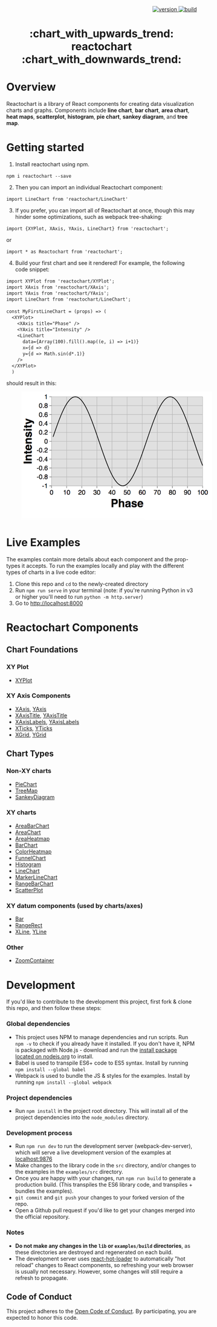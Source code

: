 <p align="right">
    <a href="https://npmjs.org/package/reactochart">
    <img src="https://img.shields.io/npm/v/reactochart.svg?style=flat-square" alt="version" />
  </a>
  <a href="https://travis-ci.org/spotify/reactochart">
    <img src="https://travis-ci.org/spotify/reactochart.svg?branch=master" alt="build" />
  </a>
</p>

<h1 align="center"> :chart_with_upwards_trend:  reactochart :chart_with_downwards_trend:</h1>

# Overview

Reactochart is a library of React components for creating data visualization charts and graphs. Components include **line chart**, **bar chart**, **area chart**, **heat maps**, **scatterplot**, **histogram**, **pie chart**, **sankey diagram**, and **tree map**.

# Getting started

1. Install reactochart using npm.

  ```
  npm i reactochart --save
  ```

2. Then you can import an individual Reactochart component:
 ```
 import LineChart from 'reactochart/LineChart'
 ```

3. If you prefer, you can import all of Reactochart at once, though this may hinder some optimizations, such as webpack tree-shaking:
  ```
  import {XYPlot, XAxis, YAxis, LineChart} from 'reactochart';
  ```
or
  ```
  import * as Reactochart from 'reactochart';
  ```
4. Build your first chart and see it rendered! For example, the following code snippet:
  ```
  import XYPlot from 'reactochart/XYPlot';
  import XAxis from 'reactochart/XAxis';
  import YAxis from 'reactochart/YAxis';
  import LineChart from 'reactochart/LineChart';

  const MyFirstLineChart = (props) => (
    <XYPlot>
      <XAxis title="Phase" />
      <YAxis title="Intensity" />
      <LineChart
        data={Array(100).fill().map((e, i) => i+1)}
        x={d => d}
        y={d => Math.sin(d*.1)}
      />
    </XYPlot>
    )
  ```

should result in this:

<img src="./docs/assets/MyFirstLineChart.png" style='margin-left:40px'/>



# Live Examples

The examples contain more details about each component and the prop-types it accepts. To run the examples locally and play with the different types of charts in a live code editor:

1.  Clone this repo and `cd` to the newly-created directory
2.  Run `npm run serve` in your terminal (note: if you're running Python in v3 or higher you'll need to run `python -m http.server`)
3.  Go to [http://localhost:8000](http://localhost:8000)

# Reactochart Components
## Chart Foundations

### XY Plot
  * [XYPlot](http://spotify.github.io/reactochart/docs/build/#/xy-plot)

### XY Axis Components

* [XAxis](http://spotify.github.io/reactochart/docs/build/#/x-axis), [YAxis](http://spotify.github.io/reactochart/docs/build/#/y-axis)
* [XAxisTitle](http://spotify.github.io/reactochart/docs/build/#/x-axis-title), [YAxisTitle](http://spotify.github.io/reactochart/docs/build/#/y-axis-title)
* [XAxisLabels](http://spotify.github.io/reactochart/docs/build/#/x-axis-labels), [YAxisLabels](http://spotify.github.io/reactochart/docs/build/#/y-axis-labels)
* [XTicks](http://spotify.github.io/reactochart/docs/build/#/x-ticks), [YTicks](http://spotify.github.io/reactochart/docs/build/#/y-ticks)
* [XGrid](http://spotify.github.io/reactochart/docs/build/#/x-grid), [YGrid](http://spotify.github.io/reactochart/docs/build/#/y-grid)

## Chart Types
### Non-XY charts

* [PieChart](http://spotify.github.io/reactochart/docs/build/#/pie-chart)
* [TreeMap](http://spotify.github.io/reactochart/docs/build/#/tree-map)
* [SankeyDiagram](http://spotify.github.io/reactochart/docs/build/#/sankey)

### XY charts

* [AreaBarChart](http://spotify.github.io/reactochart/docs/build/#/area-bar-chart)
* [AreaChart](http://spotify.github.io/reactochart/docs/build/#/area-chart)
* [AreaHeatmap](http://spotify.github.io/reactochart/docs/build/#/area-heatmap)
* [BarChart](http://spotify.github.io/reactochart/docs/build/#/bar-chart)
* [ColorHeatmap](http://spotify.github.io/reactochart/docs/build/#/color-heatmap)
* [FunnelChart](http://spotify.github.io/reactochart/docs/build/#/funnel-chart)
* [Histogram](http://spotify.github.io/reactochart/docs/build/#/histogram)
* [LineChart](http://spotify.github.io/reactochart/docs/build/#/line-chart)
* [MarkerLineChart](http://spotify.github.io/reactochart/docs/build/#/marker-line-chart)
* [RangeBarChart](http://spotify.github.io/reactochart/docs/build/#/range-bar-chart)
* [ScatterPlot](http://spotify.github.io/reactochart/docs/build/#/scatter-plot)

### XY datum components (used by charts/axes)

* [Bar](http://spotify.github.io/reactochart/docs/build/#/bar)
* [RangeRect](http://spotify.github.io/reactochart/docs/build/#/range-rect)
* [XLine](http://spotify.github.io/reactochart/docs/build/#/x-line), [YLine](http://spotify.github.io/reactochart/docs/build/#/y-line)

### Other

* [ZoomContainer](http://spotify.github.io/reactochart/docs/build/#/zoom-container)

# Development

If you'd like to contribute to the development this project, first fork & clone this repo, and then follow these steps:

### Global dependencies

* This project uses NPM to manage dependencies and run scripts. Run `npm -v` to check if you already have it installed.
  If you don't have it, NPM is packaged with Node.js - download and run the
  [install package located on nodejs.org](https://nodejs.org/) to install.
* Babel is used to transpile ES6+ code to ES5 syntax. Install by running `npm install --global babel`
* Webpack is used to bundle the JS & styles for the examples. Install by running `npm install --global webpack`

### Project dependencies

* Run `npm install` in the project root directory. This will install all of the project dependencies into the
  `node_modules` directory.

### Development process

* Run `npm run dev` to run the development server (webpack-dev-server), which will serve a live development version of
  the examples at [localhost:9876](http://localhost:9876)
* Make changes to the library code in the `src` directory, and/or changes to the examples in the `examples/src`
  directory.
* Once you are happy with your changes, run `npm run build` to generate a production build. (This transpiles the ES6
  library code, and transpiles + bundles the examples).
* `git commit` and `git push` your changes to your forked version of the repo.
* Open a Github pull request if you'd like to get your changes merged into the official repository.

### Notes

* **Do not make any changes in the `lib` or `examples/build` directories**, as these directories are destroyed and
  regenerated on each build.
* The development server uses [react-hot-loader](https://github.com/gaearon/react-hot-loader) to automatically
  "hot reload" changes to React components, so refreshing your web browser is usually not necessary. However, some
  changes will still require a refresh to propagate.

## Code of Conduct
This project adheres to the [Open Code of Conduct][code-of-conduct]. By participating, you are expected to honor this code.

[code-of-conduct]: https://github.com/spotify/code-of-conduct/blob/master/code-of-conduct.md
